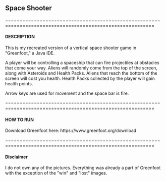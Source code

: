 <h2>Space Shooter</h2>
==========================================================================================================
<h4>DESCRIPTION</h4>

<p>This is my recreated version of a vertical space shooter game in "Greenfoot," a Java IDE.</p>

<p>A player will be controlling a spaceship that can fire projectiles at obstacles that come your way. Aliens will randomly come from the top of the screen, along with Asteroids and Health Packs. Aliens that reach the bottom of the screen will cost you health. Health Packs collected by the player will gain health points.</p>

<p>Arrow keys are used for movement and the space bar is fire.</p>
==========================================================================================================
<h4>HOW TO RUN</h4>

<p>Download Greenfoot here: https://www.greenfoot.org/download</p>
==========================================================================================================
<h4>Disclaimer</h4>

<p>I do not own any of the pictures. Everything was already a part of Greenfoot with the exception of the "win" and "lost" images.</p>
